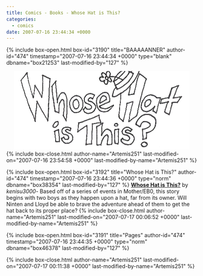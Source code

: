 ```yaml
---
title: Comics - Books - Whose Hat is This?
categories:
  - comics
date: 2007-07-16 23:44:34 +0000
---
```

{% include box-open.html box-id="3190" title="BAAAAANNER" author-id="474" timestamp="2007-07-16 23:44:34 +0000" type="blank" dbname="box21253" last-modified-by="127" %}
<center><img src="/comics/books/whohat/whohatbanner.png" border="0" /></center>
{% include box-close.html author-name="Artemis251" last-modified-on="2007-07-16 23:54:58 +0000" last-modified-by-name="Artemis251" %}

{% include box-open.html box-id="3192" title="Whose Hat is This?" author-id="474" timestamp="2007-07-16 23:44:36 +0000" type="norm" dbname="box38354" last-modified-by="127" %}
<b><u>Whose Hat is This?</u></b> by <i>kenisu3000</i>-  Based off of a series of events in Mother/EB0, this story begins with two boys as they happen upon a hat, far from its owner.  Will Ninten and Lloyd be able to brave the adventure ahead of them to get the hat back to its proper place?
{% include box-close.html author-name="Artemis251" last-modified-on="2007-07-17 00:06:52 +0000" last-modified-by-name="Artemis251" %}

{% include box-open.html box-id="3191" title="Pages" author-id="474" timestamp="2007-07-16 23:44:35 +0000" type="norm" dbname="box46378" last-modified-by="127" %}
<center><navigator search="`Content` LIKE 'whohat%'" display="no" quantity="24" section="description" /><displaytor mode="list" /></center>
{% include box-close.html author-name="Artemis251" last-modified-on="2007-07-17 00:11:38 +0000" last-modified-by-name="Artemis251" %}

